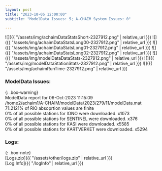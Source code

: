 ```yaml
---
layout: post
title: "2023-10-06 12:00:00"
subtitle: "ModelData Issues: 5; A-CHAIM System Issues: 0"

---
```


![]({{ "/assets/img/achaimDataStatsShort-2327912.png" | relative_url }})
![]({{ "/assets/img/achaimDataStatsLong00-2327912.png" | relative_url }})
![]({{ "/assets/img/achaimDataStatsLong01-2327912.png" | relative_url }})
![]({{ "/assets/img/achaimDataStatsLong02-2327912.png" | relative_url }})
![]({{ "/assets/img/modelDataDataStats-2327912.png" | relative_url }})
![]({{ "/assets/img/modelDataStationStats-2327912.png" | relative_url }})
![]({{ "/assets/img/achaimRunTime-2327912.png" | relative_url }})


### ModelData Issues:  
  
{: .box-warning}  
 ModelData report for 06-Oct-2023 11:15:09   
 /home2/achaim1/A-CHAIM/modelData/2023/279/11/modelData.mat   
 71.2121% of RIO absoprtion values are finite   
 0% of all possible stations for IONO were downloaded. x1073   
 0% of all possible stations for SENTINEL were downloaded. x376   
 0% of all possible stations for KASI were downloaded. x5585   
 0% of all possible stations for KARTVERKET were downloaded. x5294   
  


### Logs:  
  
{: .box-note}  
[Logs.zip]({{ "/assets/other/logs.zip" | relative_url }})  
[Log Info]({{ "/logInfo" | relative_url }})  
